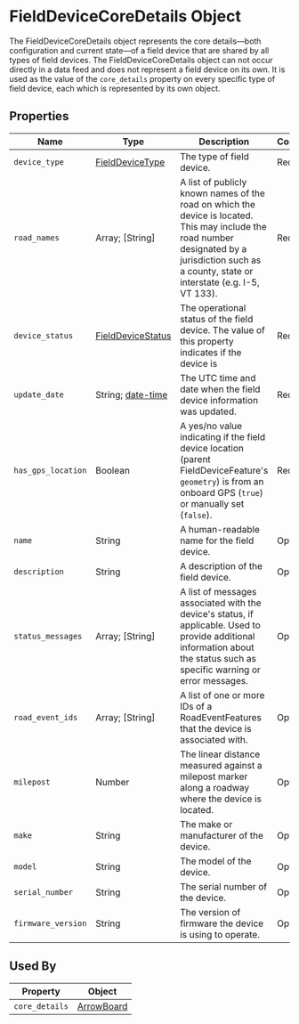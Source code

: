 # FieldDeviceCoreDetails Object
The FieldDeviceCoreDetails object represents the core details—both configuration and current state—of a field device that are shared by all types of field devices. The FieldDeviceCoreDetails object can not occur directly in a data feed and does not represent a field device on its own. It is used as the value of the `core_details` property on every specific type of field device, each which is represented by its own object.

## Properties
Name | Type | Description | Conformance | Notes
--- | --- | --- | --- | ---
`device_type` | [FieldDeviceType](/spec-content/enumerated-types/FieldDeviceType.md) | The type of field device. | Required |
`road_names` | Array; [String] | A list of publicly known names of the road on which the device is located. This may include the road number designated by a jurisdiction such as a county, state or interstate (e.g. I-5, VT 133). | Required |
`device_status` | [FieldDeviceStatus](/spec-content/enumerated-types/FieldDeviceStatus.md) | The operational status of the field device. The value of this property indicates if the device is | Required |
`update_date` | String; [date-time](https://tools.ietf.org/html/draft-handrews-json-schema-validation-01#section-7.3.1) | The UTC time and date when the field device information was updated. | Required |
`has_gps_location` | Boolean | A yes/no value indicating if the field device location (parent FieldDeviceFeature's `geometry`) is from an onboard GPS (`true`) or manually set (`false`). | Required |
`name` | String | A human-readable name for the field device. | Optional |
`description` | String | A description of the field device. | Optional |
`status_messages` | Array; [String] | A list of messages associated with the device's status, if applicable. Used to provide additional information about the status such as specific warning or error messages. | Optional | The content of this property is up to the producer.
`road_event_ids` | Array; [String] | A list of one or more IDs of a RoadEventFeatures that the device is associated with. | Optional | 
`milepost` | Number | The linear distance measured against a milepost marker along a roadway where the device is located. | Optional | 
`make` | String | The make or manufacturer of the device. | Optional |
`model` | String | The model of the device. | Optional |
`serial_number` | String | The serial number of the device. | Optional |
`firmware_version` | String | The version of firmware the device is using to operate. | Optional |

## Used By
Property | Object
--- | ---
`core_details` | [ArrowBoard](/spec-content/objects/ArrowBoard.md)